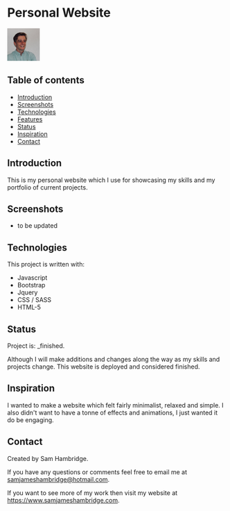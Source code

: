 # Personal Website

<img src="./img/profile-pic.jpg" width="75">

## Table of contents
* [Introduction](#introduction)
* [Screenshots](#screenshots)
* [Technologies](#technologies)
* [Features](#features)
* [Status](#status)
* [Inspiration](#inspiration)
* [Contact](#contact)

## Introduction
This is my personal website which I use for showcasing my skills and my portfolio of current projects. 

## Screenshots

- to be updated

## Technologies
This project is written with:
* Javascript
* Bootstrap
* Jquery
* CSS / SASS
* HTML-5

## Status

Project is: _finished.

Although I will make additions and changes along the way as my skills and projects change. This website is deployed and considered finished.

## Inspiration

I wanted to make a website which felt fairly minimalist, relaxed and simple. I also didn't want to have a tonne of effects and animations, I just wanted it do be engaging.

## Contact

Created by Sam Hambridge.

If you have any questions or comments feel free to email me at samjameshambridge@hotmail.com.

If you want to see more of my work then visit my website at https://www.samjameshambridge.com.
